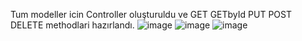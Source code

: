 Tum modeller icin Controller oluşturuldu ve  GET GETbyId PUT POST DELETE methodlari hazırlandı.
![image](https://github.com/300-Akbank-Net-Bootcamp/aw-2-gulizarcicekilgor/assets/103750382/a7a9854a-ebb4-4401-86db-17ac1412283d)
![image](https://github.com/300-Akbank-Net-Bootcamp/aw-2-gulizarcicekilgor/assets/103750382/467406fc-a0db-4883-b2aa-fb96e79c4f92)
![image](https://github.com/300-Akbank-Net-Bootcamp/aw-2-gulizarcicekilgor/assets/103750382/c4630bd2-d4ba-4327-a950-b22983517ca8)

